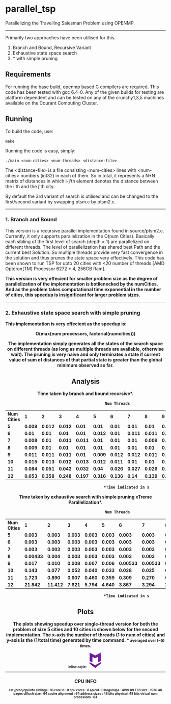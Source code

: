﻿
# parallel_tsp

Parallelizing the Travelling Salesman Problem using OPENMP.


----------


Primarily two approaches have been utilised for this.

1. Branch and Bound, Recursive Variant
2. Exhaustive state space search
3. \* with simple pruning 

## Requirements
For running the base build, openmp based C compilers are required. This code has been tested with gcc 6.4-0.
Any of the given builds for testing are platform dependent and can be tested on any of the crunchy1,3,5 machines available on the Courant Computing Cluster.
 

## Running
To build the code, use:
```
make
```
Running the code is easy, simply:
```
./main <num-cities> <num-threads> <distance-file>
```
The \<distance-file> is a file consisting \<num-cities> lines with \<num-cities> numbers (int32) in each of them. So in total, it represents a N*N matrix of distances in which i-j'th element denotes the distance between the i'th and the j'th city.

By default the 3rd variant of search is utilised and can be changed to the first/second variant by swapping ptsm.c by ptsm2.c.


----------


### 1. Branch and Bound 
This version is a recursive parallel implementation found in source/ptsm2.c.
Currently, it only supports parallelization in the O(num Cities).
Basically each sibling of the first level of search (depth = 1) are parallelized on different threads. 
The level of parallelization has shared best Path and the current best Solution. So multiple threads provide very fast convergence in the solution and thus prunes the state space very effectively.
This code has been shown to run TSP for upto 20 cities with <20 number of threads [AMD Opteron(TM) Processor 6272 * 4, 256GB Ram].

<b> This version is very effecient for smaller problem size as the degree of parallelization of the implementation is botllenecked by the numCities.
And as the problem takes computational time exponential in the number of cities, this speedup is insignificant for larger problem sizes. <b>


----------


### 2. Exhaustive state space search with simple pruning
This implementation is very effecient as the speedup is:
 <b><center>O(max(num processors, factorial(numcities)))<b><center>

The implementation simply generates all the states of the search space on different threads (as long as multiple threads are available, otherwise wait). The pruning is very naive and only terminates a state if current value of sum of distances of that partial state is greater than the global minimum observed so far.

## Analysis

Time taken by branch and bound recursive*.

								Num Threads
|  |  |  |  |  |  |  |  |  |  |  |  |  |
| --- | --- | --- | --- | --- | --- | --- | --- | --- | --- | --- | --- | --- |
| Num Cities | 1 | 2 | 3 | 4 | 5 | 6 | 7 | 8 | 9 | 10 | 20 | 30 |
|5|0.009| 0.012| 0.012| 0.01| 0.01| 0.01| 0.01| 0.01| 0.01| 0.011| 0.01| 0.011|
|6|0.01| 0.01| 0.01| 0.01| 0.012| 0.01| 0.011| 0.011| 0.01| 0.012| 0.01| 0.011|
|7|0.008| 0.01| 0.011| 0.011| 0.01| 0.01| 0.01| 0.009| 0.01| 0.01| 0.01| 0.009|
|8|0.009| 0.01| 0.01| 0.01| 0.01| 0.01| 0.01| 0.01| 0.009| 0.009| 0.01| 0.011|
|9|0.011| 0.011| 0.011| 0.01| 0.009| 0.012| 0.012| 0.011| 0.01| 0.01| 0.01| 0.01|
|10|0.015| 0.013| 0.012| 0.013| 0.012| 0.011| 0.01| 0.01| 0.01| 0.01| 0.01| 0.011|
|11|0.084| 0.051| 0.042| 0.032| 0.04| 0.026| 0.027| 0.026| 0.026| 0.026| 0.019| 0.02|
|12|0.653| 0.358| 0.248| 0.197| 0.316| 0.136| 0.14| 0.139| 0.138| 0.131| 0.077| 0.078|

										*Time indicated in s

Time taken by exhaustive search with simple pruning xTreme Parallelization*.

								Num Threads
|  |  |  |  |  |  |  |  |  |  |  |  |  |
| --- | --- | --- | --- | --- | --- | --- | --- | --- | --- | --- | --- | --- |
| Num Cities | 1 | 2 | 3 | 4 | 5 | 6 | 7 | 8 | 9 | 10 | 20 | 30 |
| 5 | 0.003 | 0.003 | 0.003 | 0.003 | 0.003 | 0.003 | 0.003 | 0.003 | 0.003 | 0.003 | 0.00467 | 0.00533 |
| 6 | 0.003 | 0.003 | 0.003 | 0.003 | 0.003 | 0.003 | 0.003 | 0.003 | 0.003 | 0.003 | 0.00567 | 0.005 |
| 7 | 0.003 | 0.003 | 0.003 | 0.003 | 0.003 | 0.003 | 0.003 | 0.003 | 0.003 | 0.003 | 0.00467 | 0.00467 |
| 8 | 0.00433 | 0.004 | 0.003 |0.003 |0.003 |0.003 |0.003 |0.003 |0.003 |0.003 | 0.00467 | 0.00467 |
| 9 | 0.017 | 0.010 | 0.008 | 0.007 | 0.006 | 0.00533 | 0.00533 | 0.005 | 0.005 | 0.005 | 0.005 | 0.005 |
| 10 | 0.143 | 0.077 | 0.052 | 0.040 | 0.033 | 0.028 | 0.025 | 0.022 | 0.020 | 0.018 | 0.012 | 0.010 |
| 11 | 1.723 | 0.890 | 0.607 | 0.460 | 0.359 | 0.309 | 0.270 | 0.234 | 0.207 | 0.183 | 0.099 | 0.070 |
| 12 | 21.842 | 11.412 | 7.621 | 5.794 | 4.640 | 3.867 | 3.294 | 2.86 | 2.584 | 2.357 | 1.191 | 0.827 |

										*Time indicated in s
## Plots
The plots showing speedup over single-thread version for both the  problem of size 5 cities and 10 cities is shown below for the second implementation. The x-axis the number of threads (1 to num of cities) and y-axis is the <b>(1/total time)<b> generated by time command. 
												*<small> averaged over (~5) times. <small>

Inline-style: 
![alt text](https://github.com/adam-p/markdown-here/raw/master/src/common/images/icon48.png "Logo Title Text 1")
 
 


----------


## CPU INFO

cat /proc/cpuinfo 
siblings	: 16
core id		: 0
cpu cores	: 8
apicid		: 0
bogomips	: 4199.89
TLB size	: 1536 4K pages
clflush size	: 64
cache alignment	: 64
address sizes	: 48 bits physical, 48 bits virtual
num processors	: 64
